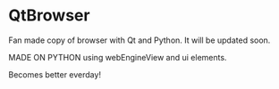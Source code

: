 # QtBrowser
Fan made copy of browser with Qt and Python. It will be updated soon.<br/>

MADE ON PYTHON
using webEngineView and ui elements.

Becomes better everday!
